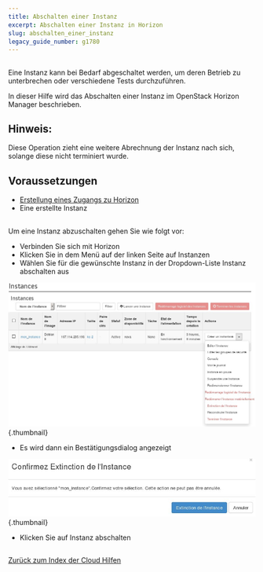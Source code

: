 ```yaml
---
title: Abschalten einer Instanz
excerpt: Abschalten einer Instanz in Horizon
slug: abschalten_einer_instanz
legacy_guide_number: g1780
---
```



## 
Eine Instanz kann bei Bedarf abgeschaltet werden, um deren Betrieb zu unterbrechen oder verschiedene Tests durchzuführen.

In dieser Hilfe wird das Abschalten einer Instanz im OpenStack Horizon Manager beschrieben.

## Hinweis:
Diese Operation zieht eine weitere Abrechnung der Instanz nach sich, solange diese nicht terminiert wurde.


## Voraussetzungen

- [Erstellung eines Zugangs zu Horizon]({legacy}1773)
- Eine erstellte Instanz




## 
Um eine Instanz abzuschalten gehen Sie wie folgt vor:


- Verbinden Sie sich mit Horizon
- Klicken Sie in dem Menü auf der linken Seite auf Instanzen
- Wählen Sie für die gewünschte Instanz in der Dropdown-Liste Instanz abschalten aus



![](images/img_2654.jpg){.thumbnail}

- Es wird dann ein Bestätigungsdialog angezeigt



![](images/img_2655.jpg){.thumbnail}

- Klicken Sie auf Instanz abschalten




## 
[Zurück zum Index der Cloud Hilfen]({legacy}1785)

